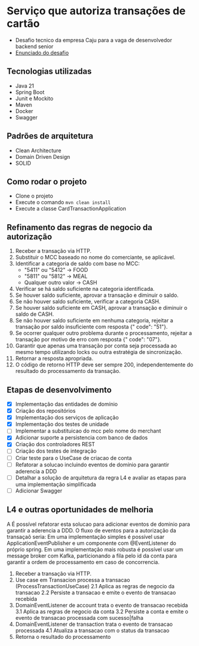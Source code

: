 # Serviço que autoriza transações de cartão

- Desafio tecnico da empresa Caju para a vaga de desenvolvedor backend senior
- [Enunciado do desafio](docs/desafio.txt)

## Tecnologias utilizadas

- Java 21
- Spring Boot
- Junit e Mockito
- Maven
- Docker
- Swagger

## Padrões de arquitetura

- Clean Architecture
- Domain Driven Design
- SOLID

## Como rodar o projeto

- Clone o projeto
- Execute o comando `mvn clean install`
- Execute a classe CardTransactionApplication

## Refinamento das regras de negocio da autorização

1. Receber a transação via HTTP.
2. Substituir o MCC baseado no nome do comerciante, se aplicável.
3. Identificar a categoria de saldo com base no MCC:
    - "5411" ou "5412" -> FOOD
    - "5811" ou "5812" -> MEAL
    - Qualquer outro valor -> CASH
4. Verificar se há saldo suficiente na categoria identificada.
5. Se houver saldo suficiente, aprovar a transação e diminuir o saldo.
6. Se não houver saldo suficiente, verificar a categoria CASH.
7. Se houver saldo suficiente em CASH, aprovar a transação e diminuir o saldo de CASH.
8. Se não houver saldo suficiente em nenhuma categoria, rejeitar a transação por saldo insuficiente com resposta {"
   code": "51"}.
9. Se ocorrer qualquer outro problema durante o processamento, rejeitar a transação por motivo de erro com resposta {"
   code": "07"}.
10. Garantir que apenas uma transação por conta seja processada ao mesmo tempo utilizando locks ou outra estratégia de
    sincronização.
11. Retornar a resposta apropriada.
12. O código de retorno HTTP deve ser sempre 200, independentemente do resultado do processamento da transação.

## Etapas de desenvolvimento

- [x] Implementação das entidades de domínio
- [x] Criação dos repositórios
- [x] Implementação dos serviços de aplicação
- [x] Implementação dos testes de unidade
- [ ] Implementar a substituicao do mcc pelo nome do merchant
- [x] Adicionar suporte a persistencia com banco de dados
- [x] Criação dos controladores REST
- [ ] Criação dos testes de integração
- [ ] Criar teste para o UseCase de criacao de conta
- [ ] Refatorar a solucao incluindo eventos de domínio para garantir aderencia a DDD
- [ ] Detalhar a solução de arquitetura da regra L4 e avaliar as etapas para uma implementação simplificada
- [ ] Adicionar Swagger

## L4 e outras oportunidades de melhoria

A
É possível refatorar esta solucao para adicionar eventos de dominio para garantir a aderencia a DDD. O fluxo de eventos
para a autorização da transaçaõ seria:
Em uma implementação simples é possível usar ApplicationEventPublisher e um componente com @EventListener do próprio
spring.
Em uma implementação mais robusta é possível usar um message broker com Kafka, particionando a fila pelo id da conta
para garantir a ordem de processamento em caso de concorrencia.

1. Receber a transação via HTTP.
2. Use case em Transacion processa a transacao (ProcessTransactionUseCase)
   2.1 Aplica as regras de negocio da transacao
   2.2 Persiste a transacao e emite o evento de transacao recebida
3. DomainEventListener de account trata o evento de transacao recebida
   3.1 Aplica as regras de negocio da conta
   3.2 Persiste a conta e emite o evento de transacao processada com sucesso|falha
4. DomainEventListener de transaction trata o evento de transacao processada
   4.1 Atualiza a transacao com o status da transacao
5. Retorna o resultado do processamento




